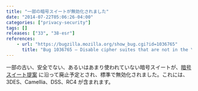 ```yaml
---
title: "一部の暗号スイートが無効化されました"
date: "2014-07-22T05:06:26-04:00"
categories: ["privacy-security"]
tags: []
releases: ["33", "38-esr"]
references:
    - url: "https://bugzilla.mozilla.org/show_bug.cgi?id=1036765"
      title: "Bug 1036765 – Disable cipher suites that are not in the \"Browser Cipher Suite\" proposal that are still enabled"
---
```

一部の古い、安全でない、あるいはあまり使われていない暗号スイートが、[暗号スイート提案](https://groups.google.com/d/topic/mozilla.dev.tech.crypto/duNhREcIAe8) に沿って廃止予定とされ、標準で無効化されました。これには、3DES、Camellia、DSS、RC4 が含まれます。
